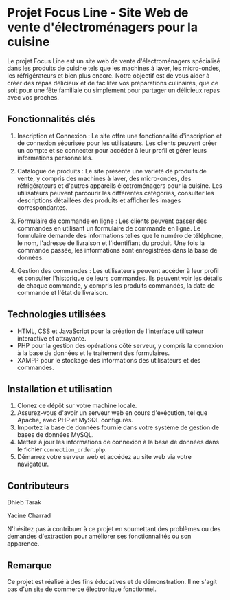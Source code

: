 # Projet Focus Line - Site Web de vente d'électroménagers pour la cuisine
Le projet Focus Line est un site web de vente d'électroménagers spécialisé dans les produits de cuisine tels que les machines à laver, les micro-ondes, les réfrigérateurs et bien plus encore. Notre objectif est de vous aider à créer des repas délicieux et de faciliter vos préparations culinaires, que ce soit pour une fête familiale ou simplement pour partager un délicieux repas avec vos proches.

## Fonctionnalités clés
 1. Inscription et Connexion : Le site offre une fonctionnalité d'inscription et de connexion sécurisée pour les utilisateurs. Les clients peuvent créer un compte et se connecter pour accéder à leur profil et gérer leurs informations personnelles.

 2. Catalogue de produits : Le site présente une variété de produits de vente, y compris des machines à laver, des micro-ondes, des réfrigérateurs et d'autres appareils électroménagers pour la cuisine. Les utilisateurs peuvent parcourir les différentes catégories, consulter les descriptions détaillées des produits et afficher les images correspondantes.

 3. Formulaire de commande en ligne : Les clients peuvent passer des commandes en utilisant un formulaire de commande en ligne. Le formulaire demande des informations telles que le numéro de téléphone, le nom, l'adresse de livraison et l'identifiant du produit. Une fois la commande passée, les informations sont enregistrées dans la base de données.

 3. Gestion des commandes : Les utilisateurs peuvent accéder à leur profil et consulter l'historique de leurs commandes. Ils peuvent voir les détails de chaque commande, y compris les produits commandés, la date de commande et l'état de livraison.

## Technologies utilisées
 - HTML, CSS et JavaScript pour la création de l'interface utilisateur interactive et attrayante.
 - PHP pour la gestion des opérations côté serveur, y compris la connexion à la base de données et le traitement des formulaires.
 - XAMPP pour le stockage des informations des utilisateurs et des commandes.
## Installation et utilisation
 1. Clonez ce dépôt sur votre machine locale.
 2. Assurez-vous d'avoir un serveur web en cours d'exécution, tel que Apache, avec PHP et MySQL configurés.
 3. Importez la base de données fournie dans votre système de gestion de bases de données MySQL.
 4. Mettez à jour les informations de connexion à la base de données dans le fichier `connection_order.php`.
 5. Démarrez votre serveur web et accédez au site web via votre navigateur.
## Contributeurs
 Dhieb Tarak
 
 Yacine Charrad
 
N'hésitez pas à contribuer à ce projet en soumettant des problèmes ou des demandes d'extraction pour améliorer ses fonctionnalités ou son apparence.

## Remarque
Ce projet est réalisé à des fins éducatives et de démonstration. Il ne s'agit pas d'un site de commerce électronique fonctionnel.
